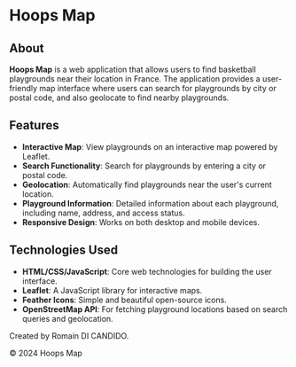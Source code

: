 # Hoops Map


## About

**Hoops Map** is a web application that allows users to find basketball playgrounds near their location in France. The application provides a user-friendly map interface where users can search for playgrounds by city or postal code, and also geolocate to find nearby playgrounds.

## Features

- **Interactive Map**: View playgrounds on an interactive map powered by Leaflet.
- **Search Functionality**: Search for playgrounds by entering a city or postal code.
- **Geolocation**: Automatically find playgrounds near the user's current location.
- **Playground Information**: Detailed information about each playground, including name, address, and access status.
- **Responsive Design**: Works on both desktop and mobile devices.

## Technologies Used

- **HTML/CSS/JavaScript**: Core web technologies for building the user interface.
- **Leaflet**: A JavaScript library for interactive maps.
- **Feather Icons**: Simple and beautiful open-source icons.
- **OpenStreetMap API**: For fetching playground locations based on search queries and geolocation.

Created by Romain DI CANDIDO.

© 2024 Hoops Map